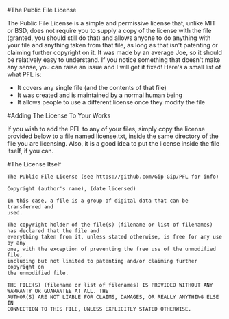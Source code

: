 #The Public File License

The Public File License is a simple and permissive license that, unlike MIT or
BSD, does not require you to supply a copy of the license with the file
(granted, you should still do that) and allows anyone to do anything with your
file and anything taken from that file, as long as that isn't patenting or
claiming further copyright on it. It was made by an average Joe, so it should
be relatively easy to understand. If you notice something that doesn't make any
sense, you can raise an issue and I will get it fixed! Here's a small list of
what PFL is:

 * It covers any single file (and the contents of that file)
 * It was created and is maintained by a normal human being
 * It allows people to use a different license once they modify the file

#Adding The License To Your Works

If you wish to add the PFL to any of your files, simply copy the license
provided below to a file named license.txt, inside the same directory of the
file you are licensing. Also, it is a good idea to put the license inside the
file itself, if you can.

#The License Itself

	The Public File License (see https://github.com/Gip-Gip/PFL for info)
	
	Copyright (author's name), (date licensed)
	
	In this case, a file is a group of digital data that can be transferred and
	used.

	The copyright holder of the file(s) (filename or list of filenames) has declared that the file and
	everything taken from it, unless stated otherwise, is free for any use by any
	one, with the exception of preventing the free use of the unmodified file, 
	including but not limited to patenting and/or claiming further copyright on
	the unmodified file.
	
	THE FILE(S) (filename or list of filenames) IS PROVIDED WITHOUT ANY WARRANTY OR GUARANTEE AT ALL. THE
	AUTHOR(S) ARE NOT LIABLE FOR CLAIMS, DAMAGES, OR REALLY ANYTHING ELSE IN
	CONNECTION TO THIS FILE, UNLESS EXPLICITLY STATED OTHERWISE.
